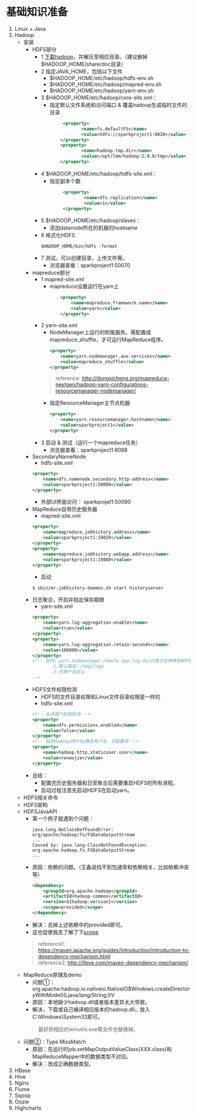 # 基础知识准备
1. Linux + Java
2. Hadoop
    - 安装
      - HDFS部分
        - 1 <a href="http://archive.apache.org/dist/hadoop/core/">下载hadoop</a>，并解压至相应目录。（建议删掉$HADOOP_HOME/share/doc目录）
        - 2 指定JAVA_HOME，包括以下文件
          - $HADOOP_HOME/etc/hadoop/hdfs-env.sh
          - $HADOOP_HOME/etc/hadoop/mapred-env.sh
          - $HADOOP_HOME/etc/hadoop/yarn-env.sh
        - 3 $HADOOP_HOME/etc/hadoop/core-site.xml：
          - 指定默认文件系统和访问端口 & 覆盖hadoop生成临时文件的目录
            ```xml
                 <property>
                        <name>fs.defaultFS</name>
                        <value>hdfs://sparkproject1:8020</value>
                </property>
                <property>
                        <name>hadoop.tmp.dir</name>
                        <value>/opt/lmm/hadoop-2.9.0/tmp</value>
                </property>
            ```
        - 4 $HADOOP_HOME/etc/hadoop/hdfs-site.xml：
          - 指定副本个数
              ```xml
                   <property>
                           <name>dfs.replication</name>
                           <value>1</value>
                   </property>
              ```
        - 5 $HADOOP_HOME/etc/hadoop/slaves：
          - 添加datanode所在的机器的hostname
        - 6 格式化HDFS
            ```sbtshell
            $HADOOP_HOME/bin/hdfs -format 
            ```
        - 7 测试。可以创建目录，上传文件等。 
          - 浏览器查看：sparkproject1:50070
      - mapreduce部分
        - 1 mapred-site.xml
          - mapreduce设置运行在yarn上
            ```xml
                <property>
                    <name>mapreduce.framework.name</name>
                    <value>yarn</value>
                </property>
            ```
        - 2 yarn-site.xml
          - NodeManager上运行的附属服务。需配置成mapreduce_shuffle，才可运行MapReduce程序。
            ```xml
            <property>
                <name>yarn.nodemanager.aux-services</name>
                <value>mapreduce_shuffle</value>
            </property>
            ```
          > reference: http://dongxicheng.org/mapreduce-nextgen/hadoop-yarn-configurations-resourcemanager-nodemanager/
          - 指定ResourceManager主节点机器
            ```xml
            <property>
                <name>yarn.resourcemanager.hostname</name>
                <value>sparkproject1</value>
            </property>
            ```
        - 3 启动 & 测试（运行一个mapreduce任务）
          - 浏览器查看：sparkproject1:8088
      - SecondaryNameNode
        - hdfs-site.xml
        ```xml
        <property>
            <name>dfs.namenode.secondary.http-address</name>
            <value>sparkproject1:50090</value>
        </property>
        ```
        - 外部UI界面访问： sparkprojet1:50090
      - MapReduce自带历史服务器
        - mapred-site.xml
        ```xml
        <property>
            <name>mapreduce.jobhistory.address</name>
            <value>sparkproject1:10020</value>
        </property>
        <property>
            <name>mapreduce.jobhistory.webapp.address</name>
            <value>sparkproject1:19888</value>
        </property>
        ```
        - 启动
        ```sbtshell
        $ sbin/mr-jobhistory-daemon.sh start historyserver
        ```
      - 日志聚合，开启并指定保存期限
        - yarn-site.xml
        ```xml
        <property>
            <name>yarn.log-aggregation-enable</name>
            <value>true</value>
        </property>
        <property>
            <name>yarn.log-aggregation.retain-seconds</name>
            <value>106800</value>
        </property>
        <!-- 另外，yarn.nodemanager.remote-app-log-dir代表日志转移到HDFS上的目录路径。
                1.默认路径：/tmp/logs
                2.可用户自定义
        -->
        ```
      - HDFS文件权限检测
        - HDFS的文件目录权限和Linux文件目录权限是一样的
        - hdfs-site.xml
        ```xml
        <!-- 关闭用户权限检测 -->
        <property>
            <name>dfs.permissions.enabled</name>
            <value>false</value>
        </property>
        <!-- 指定Hadoop的http静态用户名，可配置项 -->
        <property>
            <name>hadoop.http.staticuser.user</name>
            <value>renwujie</value>
        </property>
        ```
      - 总结：
        - 配置完历史服务器和日至聚合后需要重启HDFS的所有进程。
        - 启动过程注意先启动HDFS在启动yarn。
    - HDFS相关命令
    - HDFS架构
    - HDFSJavaAPI
      - 第一个例子就遇到个问题：
          ```sbtshell
          java.lang.NoClassDefFoundError: org/apache/hadoop/fs/FSDataOutputStream
          ...
          Caused by: java.lang.ClassNotFoundException: org.apache.hadoop.fs.FSDataOutputStream
          ...
          ```
      - 原因：依赖的问题。（王鑫说找不到包通常和依赖相关，比如依赖冲突等）
          ```xml
          <dependency>
              <groupId>org.apache.hadoop</groupId>
              <artifactId>hadoop-common</artifactId>
              <version>${hadoop.version}</version>
              <scope>provided</scope>
          </dependency>
          ```
      - 解决：去掉上述依赖中的<scope>provided</scope>即可。
      - 这也促使我去了解了下<a href="https://maven.apache.org/guides/introduction/introduction-to-dependency-mechanism.html  ">scope</a>  
      > reference1: https://maven.apache.org/guides/introduction/introduction-to-dependency-mechanism.html  
      reference2: http://ifeve.com/maven-dependency-mechanism/  
    - MapReduce原理及demo
      - 问题①：org.apache.hadoop.io.nativeio.NativeIO$Windows.createDirectoryWithMode0(Ljava/lang/String;I)V
       - 原因：本地缺少hadoop.dll或者版本差异太大导致。
       - 解决，下载或自己编译相应版本的hadoop.dll，放入C:\Windows\System32即可。
       > 最好把相应的winutils.exe等文件也替换掉。
     - 问题②：Type MissMatch
       - 原因：在运行时job.setMapOutputValueClass(XXX.class)和MapReduceMapper中的数据类型不对应。
       - 解决：改成正确数据类型。
3. HBase
4. Hive
5. Nginx
6. Flume
7. Sqoop
8. Oozie
9. Highcharts
